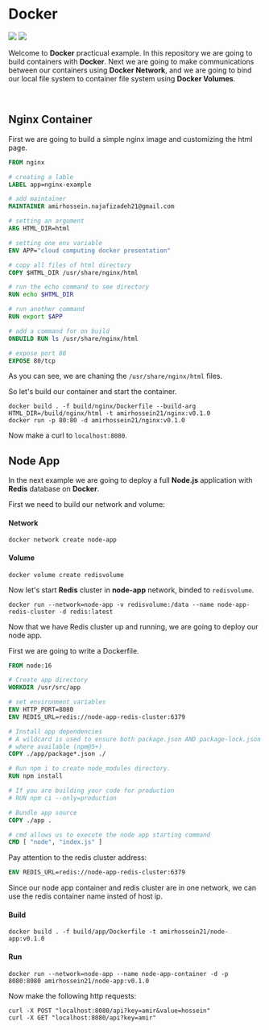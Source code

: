 # Docker

<img src="https://img.shields.io/github/languages/top/amirhossein-teaching/docker?style=flat-square" />
<img src="https://img.shields.io/github/v/release/amirhossein-teaching/docker?style=flat-square" />

Welcome to **Docker** practicual example. In this repository we are going to build containers with **Docker**. Next we are going to make communications
between our containers using **Docker Network**, and
we are going to bind our local file system to container
file system using **Docker Volumes**.

<br />

## Nginx Container

First we are going to build a simple nginx image and
customizing the html page.

```Dockerfile
FROM nginx

# creating a lable
LABEL app=nginx-example

# add maintainer
MAINTAINER amirhossein.najafizadeh21@gmail.com

# setting an argument
ARG HTML_DIR=html

# setting one env variable
ENV APP="cloud computing docker presentation"

# copy all files of html directory
COPY $HTML_DIR /usr/share/nginx/html

# run the echo command to see directory
RUN echo $HTML_DIR

# run another command
RUN export $APP

# add a command for on build
ONBUILD RUN ls /usr/share/nginx/html

# expose port 80
EXPOSE 80/tcp
```

As you can see, we are chaning the ```/usr/share/nginx/html``` files.

So let's build our container and start the container.

```shell
docker build . -f build/nginx/Dockerfile --build-arg HTML_DIR=/build/nginx/html -t amirhossein21/nginx:v0.1.0
docker run -p 80:80 -d amirhossein21/nginx:v0.1.0
```

Now make a curl to ```localhost:8080```.

## Node App

In the next example we are going to deploy a full **Node.js** application with **Redis** database on **Docker**.

First we need to build our network and volume:

#### Network

```shell
docker network create node-app
```

#### Volume

```shell
docker volume create redisvolume
```

Now let's start **Redis** cluster in **node-app** network, binded to ```redisvolume```.

```shell
docker run --network=node-app -v redisvolume:/data --name node-app-redis-cluster -d redis:latest
```

Now that we have Redis cluster up and running, we are
going to deploy our node app.

First we are going to write a Dockerfile.

```Dockerfile
FROM node:16

# Create app directory
WORKDIR /usr/src/app

# set environment variables
ENV HTTP_PORT=8080
ENV REDIS_URL=redis://node-app-redis-cluster:6379

# Install app dependencies
# A wildcard is used to ensure both package.json AND package-lock.json are copied
# where available (npm@5+)
COPY ./app/package*.json ./

# Run npm i to create node_modules directory.
RUN npm install

# If you are building your code for production
# RUN npm ci --only=production

# Bundle app source
COPY ./app .

# cmd allows us to execute the node app starting command
CMD [ "node", "index.js" ]
```

Pay attention to the redis cluster address:

```Dockerfile
ENV REDIS_URL=redis://node-app-redis-cluster:6379
```

Since our node app container and redis cluster are in
one network, we can use the redis container name insted of host ip.

#### Build

```shell
docker build . -f build/app/Dockerfile -t amirhossein21/node-app:v0.1.0
```

#### Run

```shell
docker run --network=node-app --name node-app-container -d -p 8080:8080 amirhossein21/node-app:v0.1.0
```

Now make the following http requests:

```shell
curl -X POST "localhost:8080/api?key=amir&value=hossein"
curl -X GET "localhost:8080/api?key=amir"
```

